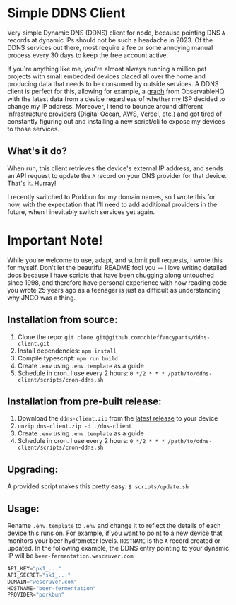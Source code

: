 # Simple DDNS Client
Very simple Dynamic DNS (DDNS) client for node, because pointing DNS `A` records at dynamic IPs should not be such a headache in 2023.  Of the DDNS services out there, most require a fee or some annoying manual process every 30 days to keep the free account active.

If you're anything like me, you're almost always running a million pet projects with small embedded devices placed all over the home and producing data that needs to be consumed by outside services.  A DDNS client is perfect for this, allowing for example, a [graph](https://observablehq.com/d/59f802926733fc0e) from ObservableHQ with the latest data from a device regardless of whether my ISP decided to change my IP address.  Moreover, I tend to bounce around different infrastructure providers (Digital Ocean, AWS, Vercel, etc.) and got tired of constantly figuring out and installing a new script/cli to expose my devices to those services.

## What's it do?
When run, this client retrieves the device's external IP address, and sends an API request to update the `A` record on your DNS provider for that device. That's it. Hurray!

I recently switched to Porkbun for my domain names, so I wrote this for now, with the expectation that I'll need to add additional providers in the future, when I inevitably switch services yet again.


# Important Note!
While you're welcome to use, adapt, and submit pull requests, I wrote this for myself.  Don't let the beautiful README fool you -- I love writing detailed docs because I have scripts that have been chugging along untouched since 1998, and therefore have personal experience with how reading code you wrote 25 years ago as a teenager is just as difficult as understanding why JNCO was a thing.

## Installation from source:
1. Clone the repo: `git clone git@github.com:chieffancypants/ddns-client.git`
1. Install dependencies: `npm install`
1. Compile typescript: `npm run build`
1. Create `.env` using `.env.template` as a guide
1. Schedule in cron.  I use every 2 hours: `0 */2 * * * /path/to/ddns-client/scripts/cron-ddns.sh`

## Installation from pre-built release:
1. Download the `ddns-client.zip` from the [latest release](https://github.com/chieffancypants/ddns-client/releases) to your device
1. `unzip dns-client.zip -d ./dns-client`
1. Create `.env` using `.env.template` as a guide
1. Schedule in cron.  I use every 2 hours: `0 */2 * * * /path/to/ddns-client/scripts/cron-ddns.sh`

## Upgrading:
A provided script makes this pretty easy: `$ scripts/update.sh`

## Usage:
Rename `.env.template` to `.env` and change it to reflect the details of each device this runs on. For example, if you want to point to a new device that monitors your beer hydrometer levels.  `HOSTNAME` is the `A` record created or updated.  In the following example, the DDNS entry pointing to your dynamic IP will be `beer-fermentation.wescruver.com`

```js
API_KEY="pk1_..."
API_SECRET="sk1_..."
DOMAIN="wescruver.com"
HOSTNAME="beer-fermentation"
PROVIDER="porkbun"
```
